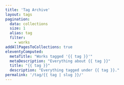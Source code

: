 ```yaml
---
title: 'Tag Archive'
layout: tags
pagination:
  data: collections
  size: 1
  alias: tag
  filter:
    - works
addAllPagesToCollections: true
eleventyComputed:
  metaTitle: "Works tagged '{{ tag }}'"
  metaDescription: "Everything about {{ tag }}"
  title: "{{ tag }}"
  description: "Everything tagged under {{ tag }}."
permalink: '/tag/{{ tag | slug }}/'
---
```

